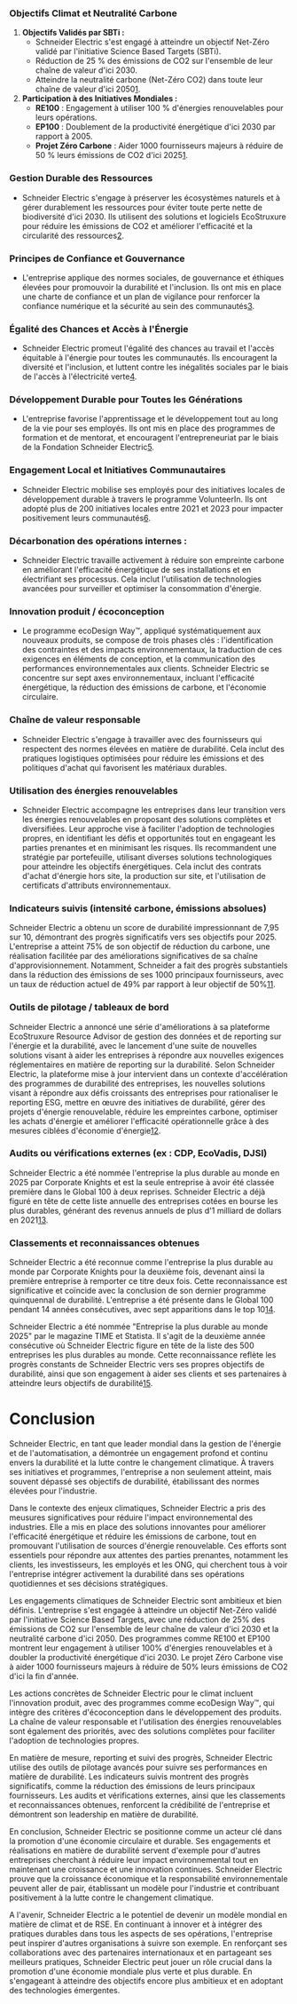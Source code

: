 ### Objectifs Climat et Neutralité Carbone
1. **Objectifs Validés par SBTi :**
    - Schneider Electric s'est engagé à atteindre un objectif Net-Zéro validé par l'initiative Science Based Targets (SBTi).
    - Réduction de 25 % des émissions de CO2 sur l'ensemble de leur chaîne de valeur d'ici 2030.
    - Atteindre la neutralité carbone (Net-Zéro CO2) dans toute leur chaîne de valeur d'ici 2050[1](https://www.se.com/ww/fr/about-us/sustainability/climate-commitment.jsp).
2. **Participation à des Initiatives Mondiales :**
    - **RE100** : Engagement à utiliser 100 % d'énergies renouvelables pour leurs opérations.
    - **EP100** : Doublement de la productivité énergétique d'ici 2030 par rapport à 2005.
    - **Projet Zéro Carbone** : Aider 1000 fournisseurs majeurs à réduire de 50 % leurs émissions de CO2 d'ici 2025[1](https://www.se.com/ww/fr/about-us/sustainability/climate-commitment.jsp).

### Gestion Durable des Ressources
- Schneider Electric s'engage à préserver les écosystèmes naturels et à gérer durablement les ressources pour éviter toute perte nette de biodiversité d'ici 2030. Ils utilisent des solutions et logiciels EcoStruxure pour réduire les émissions de CO2 et améliorer l'efficacité et la circularité des ressources[2](https://www.se.com/ww/fr/about-us/sustainability/resources-commitment.jsp).

### Principes de Confiance et Gouvernance
- L'entreprise applique des normes sociales, de gouvernance et éthiques élevées pour promouvoir la durabilité et l'inclusion. Ils ont mis en place une charte de confiance et un plan de vigilance pour renforcer la confiance numérique et la sécurité au sein des communautés[3](https://www.se.com/ww/fr/about-us/sustainability/trust-commitment.jsp).

### Égalité des Chances et Accès à l'Énergie
- Schneider Electric promeut l'égalité des chances au travail et l'accès équitable à l'énergie pour toutes les communautés. Ils encouragent la diversité et l'inclusion, et luttent contre les inégalités sociales par le biais de l'accès à l'électricité verte[4](https://www.se.com/ww/fr/about-us/sustainability/equal-commitment.jsp).

### Développement Durable pour Toutes les Générations
- L'entreprise favorise l'apprentissage et le développement tout au long de la vie pour ses employés. Ils ont mis en place des programmes de formation et de mentorat, et encouragent l'entrepreneuriat par le biais de la Fondation Schneider Electric[5](https://www.se.com/ww/fr/about-us/sustainability/generations-commitment.jsp).

### Engagement Local et Initiatives Communautaires
- Schneider Electric mobilise ses employés pour des initiatives locales de développement durable à travers le programme VolunteerIn. Ils ont adopté plus de 200 initiatives locales entre 2021 et 2023 pour impacter positivement leurs communautés[6](https://www.se.com/ww/fr/about-us/sustainability/local-commitment.jsp).


### Décarbonation des opérations internes :
- Schneider Electric travaille activement à réduire son empreinte carbone en améliorant l'efficacité énergétique de ses installations et en électrifiant ses processus. Cela inclut l'utilisation de technologies avancées pour surveiller et optimiser la consommation d'énergie.

### Innovation produit / écoconception
- Le programme ecoDesign Way™, appliqué systématiquement aux nouveaux produits, se compose de trois phases clés : l'identification des contraintes et des impacts environnementaux, la traduction de ces exigences en éléments de conception, et la communication des performances environnementales aux clients. Schneider Electric se concentre sur sept axes environnementaux, incluant l'efficacité énergétique, la réduction des émissions de carbone, et l'économie circulaire.

### Chaîne de valeur responsable
- Schneider Electric s'engage à travailler avec des fournisseurs qui respectent des normes élevées en matière de durabilité. Cela inclut des pratiques logistiques optimisées pour réduire les émissions et des politiques d'achat qui favorisent les matériaux durables.

### Utilisation des énergies renouvelables
- Schneider Electric accompagne les entreprises dans leur transition vers les énergies renouvelables en proposant des solutions complètes et diversifiées. Leur approche vise à faciliter l'adoption de technologies propres, en identifiant les défis et opportunités tout en engageant les parties prenantes et en minimisant les risques. Ils recommandent une stratégie par portefeuille, utilisant diverses solutions technologiques pour atteindre les objectifs énergétiques. Cela inclut des contrats d'achat d'énergie hors site, la production sur site, et l'utilisation de certificats d'attributs environnementaux.



### Indicateurs suivis (intensité carbone, émissions absolues)
Schneider Electric a obtenu un score de durabilité impressionnant de 7,95 sur 10, démontrant des progrès significatifs vers ses objectifs pour 2025. L'entreprise a atteint 75% de son objectif de réduction du carbone, une réalisation facilitée par des améliorations significatives de sa chaîne d'approvisionnement. Notamment, Schneider a fait des progrès substantiels dans la réduction des émissions de ses 1000 principaux fournisseurs, avec un taux de réduction actuel de 49% par rapport à leur objectif de 50%[11](https://supplychaindigital.com/sustainability/inside-schneider-electrics-sustainability-impact-report).

### Outils de pilotage / tableaux de bord
Schneider Electric a annoncé une série d'améliorations à sa plateforme EcoStruxure Resource Advisor de gestion des données et de reporting sur l'énergie et la durabilité, avec le lancement d'une suite de nouvelles solutions visant à aider les entreprises à répondre aux nouvelles exigences réglementaires en matière de reporting sur la durabilité. Selon Schneider Electric, la plateforme mise à jour intervient dans un contexte d'accélération des programmes de durabilité des entreprises, les nouvelles solutions visant à répondre aux défis croissants des entreprises pour rationaliser le reporting ESG, mettre en œuvre des initiatives de durabilité, gérer des projets d'énergie renouvelable, réduire les empreintes carbone, optimiser les achats d'énergie et améliorer l'efficacité opérationnelle grâce à des mesures ciblées d'économie d'énergie[12](https://www.esgtoday.com/schneider-electric-launches-new-sustainability-reporting-solutions/).

### Audits ou vérifications externes (ex : CDP, EcoVadis, DJSI)
Schneider Electric a été nommée l'entreprise la plus durable au monde en 2025 par Corporate Knights et est la seule entreprise à avoir été classée première dans le Global 100 à deux reprises. Schneider Electric a déjà figuré en tête de cette liste annuelle des entreprises cotées en bourse les plus durables, générant des revenus annuels de plus d'1 milliard de dollars en 2021[13](https://www.se.com/ww/en/about-us/newsroom/news/press-releases/schneider-electric-named-the-world%E2%80%99s-most-sustainable-corporation-for-a-second-time-678eae5e9d3874d54a02a88b).

### Classements et reconnaissances obtenues
Schneider Electric a été reconnue comme l'entreprise la plus durable au monde par Corporate Knights pour la deuxième fois, devenant ainsi la première entreprise à remporter ce titre deux fois. Cette reconnaissance est significative et coïncide avec la conclusion de son dernier programme quinquennal de durabilité. L'entreprise a été présente dans le Global 100 pendant 14 années consécutives, avec sept apparitions dans le top 10[14](https://sustainabilitymag.com/articles/schneider-electric-the-worlds-most-sustainable-company).

Schneider Electric a été nommée "Entreprise la plus durable au monde 2025" par le magazine TIME et Statista. Il s'agit de la deuxième année consécutive où Schneider Electric figure en tête de la liste des 500 entreprises les plus durables au monde. Cette reconnaissance reflète les progrès constants de Schneider Electric vers ses propres objectifs de durabilité, ainsi que son engagement à aider ses clients et ses partenaires à atteindre leurs objectifs de durabilité[15](https://electrotechnicalnews.com/schneider-electric-named-the-worlds-most-sustainable-company-by-time-magazine/).



# Conclusion

Schneider Electric, en tant que leader mondial dans la gestion de l'énergie et de l'automatisation, a démontrée un engagement profond et continu envers la durabilité et la lutte contre le changement climatique. À travers ses initiatives et programmes, l'entreprise a non seulement atteint, mais souvent dépassé ses objectifs de durabilité, étabilissant des normes élevées pour l'industrie.

Dans le contexte des enjeux climatiques, Schneider Electric a pris des meusures significatives pour réduire l'impact environnemental des industries. Elle a mis en place des solutions innovantes pour améliorer l'efficacité énergétique et réduire les émissions de carbone, tout en promouvant l'utilisation de sources d'énergie renouvelable. Ces efforts sont essentiels pour répondre aux attentes des parties prenantes, notamment les clients, les investisseurs, les employés et les ONG, qui cherchent tous à voir l'entreprise intégrer activement la durabilité dans ses opérations quotidiennes et ses décisions stratégiques.

Les engagements climatiques de Schneider Electric sont ambitieux et bien définis. L'entreprise s'est engagée à atteindre un objectif Net-Zéro validé par l'initiative Science Based Targets, avec une réduction de 25% des émissions de CO2 sur l'ensemble de leur chaîne de valeur d'ici 2030 et la neutralité carbone d'ici 2050. Des programmes comme RE100 et EP100 montrent leur engagement à utiliser 100% d'énergies renouvelables et à doubler la productivité énergétique d'ici 2030. Le projet Zéro Carbone vise à aider 1000 fournisseurs majeurs à réduire de 50% leurs émissions de CO2 d'ici la fin d'année.

Les actions concrètes de Schneider Electric pour le climat incluent l'innovation produit, avec des programmes comme ecoDesign Way™, qui intègre des critères d'écoconception dans le développement des produits. La chaîne de valeur responsable et l'utilisation des énergies renouvelables sont également des priorités, avec des solutions complètes pour faciliter l'adoption de technologies propres. 

En matière de mesure, reporting et suivi des progrès, Schneider Electric utilise des outils de pilotage avancés pour suivre ses performances en matière de durabilité. Les indicateurs suivis montrent des progrès significatifs, comme la réduction des émissions de leurs principaux fournisseurs. Les audits et vérifications externes, ainsi que les classements et reconnaissances obtenues, renforcent la crédibilité de l'entreprise et démontrent son leadership en matière de durabilité.

En conclusion, Schneider Electric se positionne comme un acteur clé dans la promotion d'une économie circulaire et durable. Ses engagements et réalisations en matière de durabilité servent d'exemple pour d'autres entreprises cherchant à réduire leur impact environnemental tout en maintenant une croissance et une innovation continues. Schneider Electric prouve que la croissance économique et la responsabilité environnementale peuvent aller de pair, établissant un modèle pour l'industrie et contribuant positivement à la lutte contre le changement climatique.

A l'avenir, Schneider Electric a le potentiel de devenir un modèle mondial en matière de climat et de RSE. En continuant à innover et à intégrer des pratiques durables dans tous les aspects de ses opérations, l'entreprise peut inspirer d'autres organisations à suivre son exemple. En renforçant ses collaborations avec des partenaires internationaux et en partageant ses meilleurs pratiques, Schneider Electric peut jouer un rôle crucial dans la promotion d'une économie mondiale plus verte et plus durable. En s'engageant à atteindre des objectifs encore plus ambitieux et en adoptant des technologies émergentes.